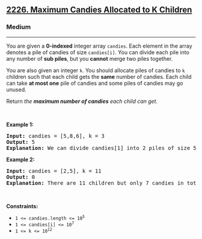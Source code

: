 <h2><a href="https://leetcode.com/problems/maximum-candies-allocated-to-k-children/">2226. Maximum Candies Allocated to K Children</a></h2><h3>Medium</h3><hr><div style="user-select: auto;"><p style="user-select: auto;">You are given a <strong style="user-select: auto;">0-indexed</strong> integer array <code style="user-select: auto;">candies</code>. Each element in the array denotes a pile of candies of size <code style="user-select: auto;">candies[i]</code>. You can divide each pile into any number of <strong style="user-select: auto;">sub piles</strong>, but you <strong style="user-select: auto;">cannot</strong> merge two piles together.</p>

<p style="user-select: auto;">You are also given an integer <code style="user-select: auto;">k</code>. You should allocate piles of candies to <code style="user-select: auto;">k</code> children such that each child gets the <strong style="user-select: auto;">same</strong> number of candies. Each child can take <strong style="user-select: auto;">at most one</strong> pile of candies and some piles of candies may go unused.</p>

<p style="user-select: auto;">Return <em style="user-select: auto;">the <strong style="user-select: auto;">maximum number of candies</strong> each child can get.</em></p>
<p style="user-select: auto;">&nbsp;</p>
<p style="user-select: auto;"><strong style="user-select: auto;">Example 1:</strong></p>

<pre style="user-select: auto;"><strong style="user-select: auto;">Input:</strong> candies = [5,8,6], k = 3
<strong style="user-select: auto;">Output:</strong> 5
<strong style="user-select: auto;">Explanation:</strong> We can divide candies[1] into 2 piles of size 5 and 3, and candies[2] into 2 piles of size 5 and 1. We now have five piles of candies of sizes 5, 5, 3, 5, and 1. We can allocate the 3 piles of size 5 to 3 children. It can be proven that each child cannot receive more than 5 candies.
</pre>

<p style="user-select: auto;"><strong style="user-select: auto;">Example 2:</strong></p>

<pre style="user-select: auto;"><strong style="user-select: auto;">Input:</strong> candies = [2,5], k = 11
<strong style="user-select: auto;">Output:</strong> 0
<strong style="user-select: auto;">Explanation:</strong> There are 11 children but only 7 candies in total, so it is impossible to ensure each child receives at least one candy. Thus, each child gets no candy and the answer is 0.
</pre>

<p style="user-select: auto;">&nbsp;</p>
<p style="user-select: auto;"><strong style="user-select: auto;">Constraints:</strong></p>

<ul style="user-select: auto;">
	<li style="user-select: auto;"><code style="user-select: auto;">1 &lt;= candies.length &lt;= 10<sup style="user-select: auto;">5</sup></code></li>
	<li style="user-select: auto;"><code style="user-select: auto;">1 &lt;= candies[i] &lt;= 10<sup style="user-select: auto;">7</sup></code></li>
	<li style="user-select: auto;"><code style="user-select: auto;">1 &lt;= k &lt;= 10<sup style="user-select: auto;">12</sup></code></li>
</ul>
</div>